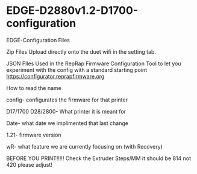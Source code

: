 # EDGE-D2880v1.2-D1700-configuration
EDGE-Configuration Files 

Zip Files
  Upload directly onto the duet wifi in the setting tab. 

JSON FIles 
  Used in the RepRap Firmware Configuration Tool to let you experiment with the config with a standard starting point
      https://configurator.reprapfirmware.org

How to read the name 

config- configurates the firmware for that printer 

D17/1700 D28/2800- What printer it is meant for 

Date- what date we implimented that last change 

1.21- firmware version

wR- what feature we are currently focusing on (with Recovery)

BEFORE YOU PRINT!!!!!
Check the Extruder Steps/MM it should be 814 not 420 please adjust!
